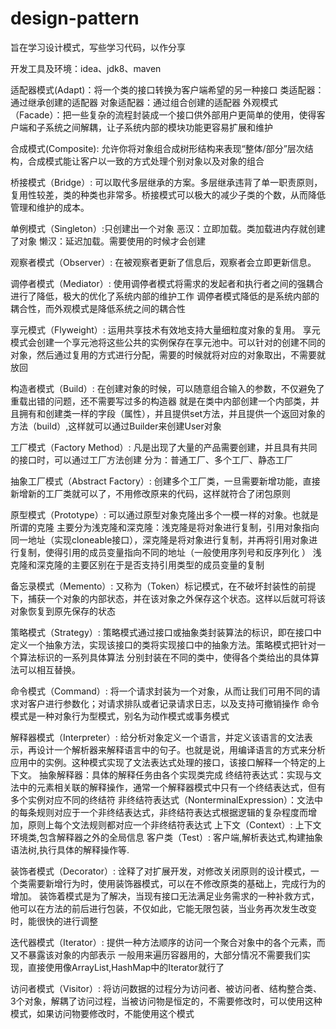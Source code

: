 # design-pattern

旨在学习设计模式，写些学习代码，以作分享

开发工具及环境：idea、jdk8、maven

适配器模式(Adapt)：将一个类的接口转换为客户端希望的另一种接口
	类适配器：通过继承创建的适配器
	对象适配器：通过组合创建的适配器
外观模式（Facade）：把一些复杂的流程封装成一个接口供外部用户更简单的使用，使得客户端和子系统之间解耦，让子系统内部的模块功能更容易扩展和维护

合成模式(Composite): 允许你将对象组合成树形结构来表现“整体/部分”层次结构，合成模式能让客户以一致的方式处理个别对象以及对象的组合

桥接模式（Bridge）: 可以取代多层继承的方案。多层继承违背了单一职责原则，复用性较差，类的种类也非常多。桥接模式可以极大的减少子类的个数，从而降低管理和维护的成本。

单例模式（Singleton）:只创建出一个对象
			恶汉：立即加载。类加载进内存就创建了对象
			懒汉：延迟加载。需要使用的时候才会创建

观察者模式（Observer）: 在被观察者更新了信息后，观察者会立即更新信息。

调停者模式（Mediator）: 使用调停者模式将需求的发起者和执行者之间的强耦合进行了降低，极大的优化了系统内部的维护工作
			调停者模式降低的是系统内部的耦合性，而外观模式是降低系统之间的耦合性

享元模式（Flyweight）:  运用共享技术有效地支持大量细粒度对象的复用。
			享元模式会创建一个享元池将这些公共的实例保存在享元池中。可以针对的创建不同的对象，然后通过复用的方式进行分配，需要的时候就将对应的对象取出，不需要就放回

构造者模式（Build）:    在创建对象的时候，可以随意组合输入的参数，不仅避免了重载出错的问题，还不需要写过多的构造器
			就是在类中内部创建一个内部类，并且拥有和创建类一样的字段（属性），并且提供set方法，并且提供一个返回对象的方法（build）,这样就可以通过Builder来创建User对象
			
工厂模式（Factory Method）: 凡是出现了大量的产品需要创建，并且具有共同的接口时，可以通过工厂方法创建
			    分为：普通工厂、多个工厂、静态工厂

抽象工厂模式（Abstract Factory）: 创建多个工厂类，一旦需要新增功能，直接新增新的工厂类就可以了，不用修改原来的代码，这样就符合了闭包原则

原型模式（Prototype）:  可以通过原型对象克隆出多个一模一样的对象。也就是所谓的克隆
			主要分为浅克隆和深克隆：浅克隆是将对象进行复制，引用对象指向同一地址（实现cloneable接口），深克隆是将对象进行复制，并再将引用对象进行复制，使得引用的成员变量指向不同的地址（一般使用序列号和反序列化 ）
			浅克隆和深克隆的主要区别在于是否支持引用类型的成员变量的复制

备忘录模式（Memento）:	又称为（Token）标记模式，在不破坏封装性的前提下，捕获一个对象的内部状态，并在该对象之外保存这个状态。这样以后就可将该对象恢复到原先保存的状态

策略模式（Strategy）:  策略模式通过接口或抽象类封装算法的标识，即在接口中定义一个抽象方法，实现该接口的类将实现接口中的抽象方法。策略模式把针对一个算法标识的一系列具体算法
		       分别封装在不同的类中，使得各个类给出的具体算法可以相互替换。

命令模式（Command）:   将一个请求封装为一个对象，从而让我们可用不同的请求对客户进行参数化；对请求排队或者记录请求日志，以及支持可撤销操作
			命令模式是一种对象行为型模式，别名为动作模式或事务模式

解释器模式（Interpreter）: 给分析对象定义一个语言，并定义该语言的文法表示，再设计一个解析器来解释语言中的句子。也就是说，用编译语言的方式来分析应用中的实例。这种模式实现了文法表达式处理的接口，该接口解释一个特定的上下文。
			   抽象解释器：具体的解释任务由各个实现类完成
			   终结符表达式：实现与文法中的元素相关联的解释操作，通常一个解释器模式中只有一个终结表达式，但有多个实例对应不同的终结符
			   非终结符表达式（NonterminalExpression）：文法中的每条规则对应于一个非终结表达式，非终结符表达式根据逻辑的复杂程度而增加，原则上每个文法规则都对应一个非终结符表达式
			   上下文（Context）: 上下文环境类,包含解释器之外的全局信息 
			   客户类（Test）: 客户端,解析表达式,构建抽象语法树,执行具体的解释操作等. 

装饰者模式（Decorator）:  诠释了对扩展开发，对修改关闭原则的设计模式，一个类需要新增行为时，使用装饰器模式，可以在不修改原类的基础上，完成行为的增加。
		          装饰着模式是为了解决，当现有接口无法满足业务需求的一种补救方式，他可以在方法的前后进行包装，不仅如此，它能无限包装，当业务再次发生改变时，能很快的进行调整

迭代器模式（Iterator）:  提供一种方法顺序的访问一个聚合对象中的各个元素，而又不暴露该对象的内部表示
		     一般用来遍历容器用的，大部分情况不需要我们实现，直接使用像ArrayList,HashMap中的Iterator就行了

访问者模式（Visitor）:  将访问数据的过程分为访问者、被访问者、结构整合类、3个对象，解耦了访问过程，当被访问物是恒定的，不需要修改时，可以使用这种模式，如果访问物要修改时，不能使用这个模式